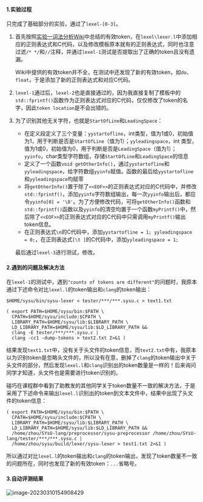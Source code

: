 #### 1.实验过程

只完成了基础部分的实验，通过了`lexel-[0-3]`。

1. 首先按照[实验一词法分析Wiki](https://github.com/arcsysu/SYsU-lang/wiki/实验一词法分析)中总结的有效token，在`lexel\lexer.l`中添加相应的正则表达式和C代码，以及修改模板原本就有的正则表达式，同时也注意过滤`/* */`和`//`注释，并通过`lexel-1`测试是否提取出了正确的token且没有遗漏。

   Wiki中提供的有效token并不全，在测试中还发现了新的有效token，如`do`、`float`，于是添加了新的正则表达式和对应C代码。

2. `lexel-1`通过后，`lexel-2`也是直接通过的，因为我直接复制了模板中的`std::fprintf()`函数作为正则表达式对应的C代码，仅仅修改了token的名字，因此`token location`是不会出错的。

3. 为了识别其他无关字符，也就是`StartOfLine`和`LeadingSpace`：

   - 在定义段定义了三个变量：`yystartofline`，int类型，值为1或0，初始值为1，用于判断是否是`StartOfLine`（值为1）；`yyleadingspace`，int 类型，值为1或0，初始值为0，用于判断是否是`LeadingSpace`（值为1）；`yyinfo`，char类型字符数组，存储`StartOfLine`和`LeadingSpace`的信息
   - 定义了一个函数`void getOtherInfo()`，通过`yystartofline`和`yyleadingspace`，给字符数组`yyinfo`赋值。函数的最后给`yystartofline`和`yyleadingspace`均赋零
   - 将`getOtherInfo()`置于除了`<<EOF>>`的正则表达式对应的C代码中，并修改`std::fprintf()`，添加`yyinfo`字符数组输出，每一次`yyinfo`输出后，都应令`yyinfo[0] = '\0'`。为了方便修改代码，可将`getOtherInfo()`函数和`std::fprintf()`函数以及`yyinfo`的清空均置于一个函数`myPrintf()`中，然后除了`<<EOF>>`的正则表达式对应的C代码中只需调用`myPrintf()`输出token信息。
   - 在正则表达式`\n`的C代码中，添加`yystartofline = 1; yyleadingspace = 0;`，在正则表达式`[\t ]`的C代码中，添加`yyleadingspace = 1;`

   最后通过`lexel-3`进行测试，修改。



#### 2.遇到的问题及解决方法

在`lexel-1`的测试中，遇到`"counts of tokens are different"`的问题时，我原本通过下述命令对比`lexel.l`的token输出和`clang`的token输出：

```shell
$HOME/sysu/bin/sysu-lexer < tester/***/***.sysu.c > text1.txt

( export PATH=$HOME/sysu/bin:$PATH \
  CPATH=$HOME/sysu/include:$CPATH \
  LIBRARY_PATH=$HOME/sysu/lib:$LIBRARY_PATH \
  LD_LIBRARY_PATH=$HOME/sysu/lib:$LD_LIBRARY_PATH &&
  clang -E tester/***/***.sysu.c |
  clang -cc1 -dump-tokens > text2.txt 2>&1 )
```

结果发现`text1.txt`中，没有关于头文件的token信息，而`text2.txt`中有，我原本以为识别token是忽略头文件的，所以没有在意，删掉了`clang`的token输出中关于头文件的部分，然后发现`lexel.l`和`clang`识别出的token数量是一样的！后来询问同学才知道，头文件也是需要进行token识别的。

碰巧在课程群中看到了助教发的其他同学关于token数量不一致的解决方法，于是采用了下述命令来输出`lexel.l`识别出的token到文本文件中，结果中出现了头文件的token信息：

```shell
( export PATH=$HOME/sysu/bin:$PATH \
  CPATH=$HOME/sysu/include:$CPATH \
  LIBRARY_PATH=$HOME/sysu/lib:$LIBRARY_PATH \
  LD_LIBRARY_PATH=$HOME/sysu/lib:$LD_LIBRARY_PATH &&
  /home/zhou/SYsU-lang/preprocessor/sysu-preprocessor /home/zhou/SYsU-lang/tester/***/***.sysu.c |
  /home/zhou/sysu/build/lexer/sysu-lexer > test1.txt 2>&1 )
```

所以通过对比`lexel.l`的token输出和`clang`的token输出，发现了token数量不一致的问题所在，同时也发现了新的有效token：`...`省略号。



#### 3.自动评测结果

![image-20230310154908429](C:\Users\Szy\AppData\Roaming\Typora\typora-user-images\image-20230310154908429.png)